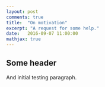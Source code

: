 ```yaml
---
layout: post
comments: true
title:  "On motivation"
excerpt: "A request for some help."
date:   2016-09-07 11:00:00
mathjax: true
---
```


## Some header

And initial testing paragraph.